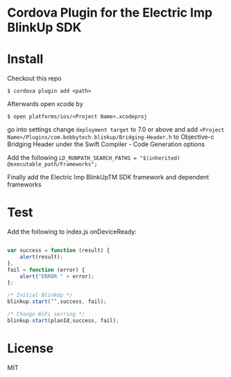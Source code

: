 # Cordova Plugin for the Electric Imp BlinkUp SDK

# Install

Checkout this repo 

    $ cordova plugin add <path>

Afterwards open xcode by 

    $ open platforms/ios/<Project Name>.xcodeproj
    
go into settings change `deployment target` to 7.0 or above and add `<Project Name>/Plugins/com.bobbytech.blinkup/Bridging-Header.h` to Objective-c Bridging Header under the Swift Compiler - Code Generation options

Add the following `LD_RUNPATH_SEARCH_PATHS = "$(inherited) @executable_path/Frameworks";`

Finally add the Electric Imp BlinkUpTM SDK framework and dependent frameworks



# Test

Add the following to index.js onDeviceReady:
```js

var success = function (result) {
    alert(result);      
}, 
fail = function (error) {
    alert("ERROR " + error);
};

/* Initial BlinkUp */
blinkup.start(‘’,success, fail);

/* Change WiFi serring */
blinkup.start(planId,success, fail);

```

License
=======

MIT